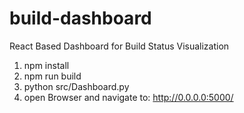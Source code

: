 # build-dashboard
React Based Dashboard for Build Status Visualization

1. npm install
2. npm run build
3. python src/Dashboard.py
4. open Browser and navigate to: 
	http://0.0.0.0:5000/
